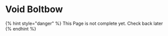# Void Boltbow

{% hint style="danger" %}
This Page is not complete yet. Check back later
{% endhint %}

